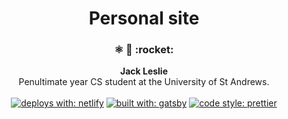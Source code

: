 <h1 align="center">
  Personal site
</h1>

<h3 align="center">
  ⚛️ 📄 :rocket:
</h3>
<p align="center">
  <strong>Jack Leslie</strong><br>
 Penultimate year CS student at the University of St Andrews.<br/><br/>
  <a href="https://www.netlify.com">
  <img alt="deploys with: netlify" src="https://img.shields.io/badge/deploys%20by-netlify-%2300AD9F.svg"></a>
  
  <a href="https://www.gatsbyjs.org">
  <img alt="built with: gatsby" src="https://img.shields.io/badge/built%20with-gatsby-%23663399.svg"></a>
  
  <a href="https://prettier.io/">
  <img alt="code style: prettier" src="https://img.shields.io/badge/code_style-prettier-ff69b4.svg"></a>
</p>
